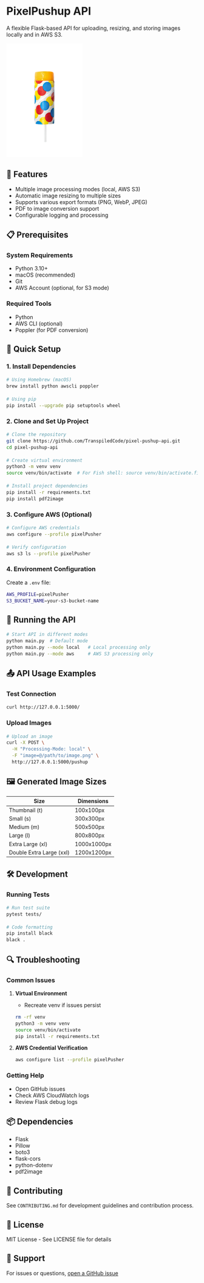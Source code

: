 # PixelPushup API

A flexible Flask-based API for uploading, resizing, and storing images locally and in AWS S3.

![PixelPushup Logo](images/pushup.webp)


## 🌟 Features

- Multiple image processing modes (local, AWS S3)
- Automatic image resizing to multiple sizes
- Supports various export formats (PNG, WebP, JPEG)
- PDF to image conversion support
- Configurable logging and processing

## 📋 Prerequisites

### System Requirements
- Python 3.10+
- macOS (recommended)
- Git
- AWS Account (optional, for S3 mode)

### Required Tools
- Python
- AWS CLI (optional)
- Poppler (for PDF conversion)

## 🚀 Quick Setup

### 1. Install Dependencies

```bash
# Using Homebrew (macOS)
brew install python awscli poppler

# Using pip
pip install --upgrade pip setuptools wheel
```

### 2. Clone and Set Up Project

```bash
# Clone the repository
git clone https://github.com/TranspiledCode/pixel-pushup-api.git
cd pixel-pushup-api

# Create virtual environment
python3 -m venv venv
source venv/bin/activate  # For Fish shell: source venv/bin/activate.fish

# Install project dependencies
pip install -r requirements.txt
pip install pdf2image
```

### 3. Configure AWS (Optional)

```bash
# Configure AWS credentials
aws configure --profile pixelPusher

# Verify configuration
aws s3 ls --profile pixelPusher
```

### 4. Environment Configuration

Create a `.env` file:

```bash
AWS_PROFILE=pixelPusher
S3_BUCKET_NAME=your-s3-bucket-name
```

## 🔧 Running the API

```bash
# Start API in different modes
python main.py  # Default mode
python main.py --mode local   # Local processing only
python main.py --mode aws     # AWS S3 processing only
```

## 📤 API Usage Examples

### Test Connection
```bash
curl http://127.0.0.1:5000/
```

### Upload Images
```bash
# Upload an image
curl -X POST \
  -H "Processing-Mode: local" \
  -F "image=@/path/to/image.png" \
  http://127.0.0.1:5000/pushup
```

## 🖼️ Generated Image Sizes

| Size | Dimensions |
|------|------------|
| Thumbnail (t) | 100x100px |
| Small (s) | 300x300px |
| Medium (m) | 500x500px |
| Large (l) | 800x800px |
| Extra Large (xl) | 1000x1000px |
| Double Extra Large (xxl) | 1200x1200px |

## 🛠️ Development

### Running Tests
```bash
# Run test suite
pytest tests/

# Code formatting
pip install black
black .
```

## 🔍 Troubleshooting

### Common Issues
1. **Virtual Environment**
   - Recreate venv if issues persist
   ```bash
   rm -rf venv
   python3 -m venv venv
   source venv/bin/activate
   pip install -r requirements.txt
   ```

2. **AWS Credential Verification**
   ```bash
   aws configure list --profile pixelPusher
   ```

### Getting Help
- Open GitHub issues
- Check AWS CloudWatch logs
- Review Flask debug logs

## 📦 Dependencies

- Flask
- Pillow
- boto3
- flask-cors
- python-dotenv
- pdf2image

## 🤝 Contributing

See `CONTRIBUTING.md` for development guidelines and contribution process.

## 📄 License

MIT License - See LICENSE file for details

## 🚨 Support

For issues or questions, [open a GitHub issue](https://github.com/TranspiledCode/pixel-pushup-api/issues)